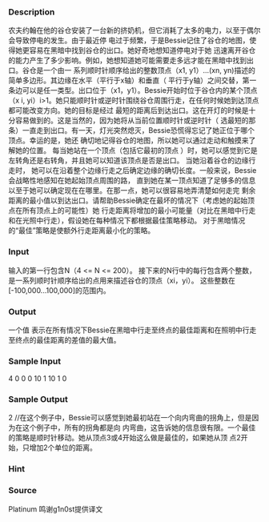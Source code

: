 
### Description
农夫约翰在他的谷仓安装了一台新的挤奶机，但它消耗了太多的电力，以至于偶尔会导致停电的发生。由于最近停
电过于频繁，于是Bessie记住了谷仓的地图，使得她更容易在黑暗中找到谷仓的出口。她好奇地想知道停电对于她
迅速离开谷仓的能力产生了多少影响。例如，她想知道她可能需要走多远才能在黑暗中找到出口。谷仓是一个由一
系列顺时针顺序给出的整数顶点（x1, y1）...(xn, yn)描述的简单多边形。其边缘在水平（平行于x轴）和垂直（
平行于y轴）之间交替，第一条边可以是任一类型。出口位于（x1，y1）。Bessie开始时位于谷仓内的某个顶点（x
i, yi）i>1。她只能顺时针或逆时针围绕谷仓周围行走，在任何时候她到达顶点都可能改变方向。她的目标是经过
最短的距离后到达出口。这在开灯的时候是十分容易做到的。这是当然的，因为她将从当前位置顺时针或逆时针（
选最短的那条）一直走到出口。有一天，灯光突然熄灭，Bessie恐慌得忘记了她正位于哪个顶点。幸运的是，她还
确切地记得谷仓的地图，所以她可以通过走动和触摸来了解她的位置。 每当她站在一个顶点（包括它最初的顶点
）时，她可以感觉到它是左转角还是右转角，并且她可以知道该顶点是否是出口。 当她沿着谷仓的边缘行走时，
她可以在沿着整个边缘行走之后确定边缘的确切长度。一般来说，Bessie会战略性地感知在她起始顶点周围的路，
直到她在某一顶点知道了足够多的信息以至于她可以确定现在在哪里。在那一点，她可以很容易地弄清楚如何走完
剩余距离的最小值以到达出口。请帮助Bessie确定在最坏的情况下（考虑她的起始顶点在所有顶点上的可能性）她
行走距离将增加的最小可能量（对比在黑暗中行走和在光照中行走），假设她在每种情况下都根据最佳策略移动。
对于黑暗情况的“最佳”策略是使额外行走距离最小化的策略。

### Input
输入的第一行包含N（4 <= N <= 200）。
接下来的N行中的每行包含两个整数，是一系列顺时针顺序给出的点用来描述谷仓的顶点（xi，yi）。
这些整数在[-100,000...100,000]的范围内。




### Output

一个值
表示在所有情况下Bessie在黑暗中行走至终点的最佳距离和在照明中行走至终点的最佳距离的差值的最大值。




### Sample Input
4
0 0
0 10
1 10
1 0
### Sample Output
2
//在这个例子中，Bessie可以感觉到她最初站在一个向内弯曲的拐角上，但是因为在这个例子中，所有的拐角都是向
内弯曲，这告诉她的信息很有限。一个最佳的策略是顺时针移动。她从顶点3或4开始这么做是最佳的，如果她从顶
点2开始，只增加2个单位的距离。
### Hint

### Source
Platinum 鸣谢g1n0st提供译文